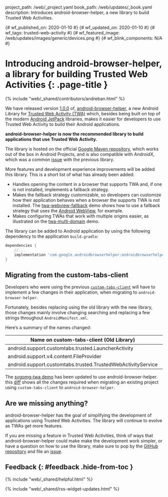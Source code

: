 project_path: /web/_project.yaml
book_path: /web/updates/_book.yaml
description: Introduces android-browser-helper, a new library to build Trusted Web Activities.

{# wf_published_on: 2020-01-10 #}
{# wf_updated_on: 2020-01-10 #}
{# wf_tags: trusted-web-activity #}
{# wf_featured_image: /web/updates/images/generic/devices.png #}
{# wf_blink_components: N/A #}

# Introducing android-browser-helper, a library for building Trusted Web Activities {: .page-title }

{% include "web/_shared/contributors/andreban.html" %}

We have released version [1.0.0][9] of, [android-browser-helper][1], a new Android Library for
[Trusted Web Activity (TWA)][8] which, besides being built on top of the modern
[Android JetPack][2] libraries, makes it easier for developers to use Trusted Web Activity to build
their Android applications.

**android-browser-helper is now the recommended library to build applications that use Trusted Web
Activity.**

The library is hosted on the official [Google Maven repository][11], which works out of the box in
Android Projects, and is also compatible with AndroidX, which was a common [issue][12] with the
previous library.

More features and development experience improvements will be added this library. This is a short
list of what has already been added:

 - Handles opening the content in a browser that supports TWA and, if one is not installed,
implements a fallback strategy.
 - Makes the fallback strategy customizable, so developers can customize how their application
 behaves when a browser the supports TWA is not installed. The [twa-webview-fallback][3] demo shows
 how to use a fallback strategy that uses the [Android WebView][6], for example.
 - Makes configuring TWAs that work with multiple origins easier, as illustrated on the 
[twa-multi-domain][4] demo.

The library can be added to Android application by using the following dependency to the
appllication `build.gradle`:

```gradle
dependencies {
    //...
    implementation 'com.google.androidbrowserhelper:androidbrowserhelper:1.0.0'
}
```

## Migrating from the custom-tabs-client
Developers who were using the previous [`custom-tabs-client`][5] will have to implement a few
changes in their application, when migrating to `android-browser-helper`.

Fortunately, besides replacing using the old library with the new library, those changes mainly
involve changing searching and replacing a few strings throughout `AndroidManifest.xml`. 

Here’s a summary of the names changed:

| Name on custom-tabs-client (Old Library)                     | Name on android-browser-helper (New Library)              |
|--------------------------------------------------------------|-----------------------------------------------------------|
| android.support.customtabs.trusted.LauncherActivity          | com.google.androidbrowserhelper.trusted.LauncherActivity  |
| android.support.v4.content.FileProvider                      | androidx.core.content.FileProvider                        |
| android.support.customtabs.trusted.TrustedWebActivityService | com.google.androidbrowserhelper.trusted.DelegationService |

The [svgomg-twa demo][10] has been updated to use android-browser-helper. this [diff][7] shows all
the changes required when migrating an existing project using `custom-tabs-client` to
`android-browser-helper`.

## Are we missing anything?

android-browser-helper has the goal of simplifying the development of applications using Trusted
Web Activities. The library will continue to evolve as TWAs get more features.

If you are missing a feature in Trusted Web Activities, think of ways that
android-browser-helper could make make the development work simpler, or have a question on how to
use the library, make sure to pop by the [GitHub repository][1] and file an [issue][13].

## Feedback {: #feedback .hide-from-toc }

{% include "web/_shared/helpful.html" %}

{% include "web/_shared/rss-widget-updates.html" %}

[1]: https://github.com/GoogleChrome/android-browser-helper
[2]: https://developer.android.com/jetpack/
[3]: https://github.com/GoogleChrome/android-browser-helper/tree/master/demos/twa-webview-fallback
[4]: https://github.com/GoogleChrome/android-browser-helper/tree/master/demos/twa-multi-domain
[5]: https://jitpack.io/#GoogleChrome/custom-tabs-client
[6]: https://developer.android.com/guide/webapps/webview
[7]: https://github.com/GoogleChromeLabs/svgomg-twa/pull/76/files
[8]: https://developers.google.com/web/updates/2019/02/using-twa
[9]: https://github.com/GoogleChrome/android-browser-helper/releases/tag/1.0.0
[10]: https://github.com/GoogleChromeLabs/svgomg-twa
[11]: https://maven.google.com/
[12]: https://bugs.chromium.org/p/chromium/issues/detail?id=983378#c4
[13]: https://github.com/GoogleChrome/android-browser-helper/issues
